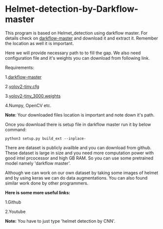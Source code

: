 # Helmet-detection-by-Darkflow-master

This program is based on Helmet_detection using darkflow master. For details check on [darkflow-master](https://github.com/thtrieu/darkflow) and download it and extract it. Remember the location as well it is important.

Here we will provide necessary path to to fill the gap. We also need configuration file and it's weights you can download from following link.

Requirements:

1.[darkflow-master](https://github.com/thtrieu/darkflow) 

2.[yolov2-tiny.cfg](https://drive.google.com/file/d/1cEvqlN_OGS4AR_Vxu6AFoTHaBy294aJJ/view)

3.[yolov2-tiny_3000.weights](https://drive.google.com/file/d/1oH9f94nYlnkT15amplhPv9uOTWZjamIS/view) 

4.Numpy, OpenCV etc.

**Note**: Your downloaded files location is important and note down it's path.


Once you download there is setup file in darkflow master run it by below command:

` python3 setup.py build_ext --inplace- `



There are dataset is publicly availble and you can download from github. These dataset is large in size and you need more computation power with good intel prcocessor and high GB RAM. So you can use some pretrained model namely 'darkflow master'.

Although we can work on our own dataset by taking some images of helmet and by using keras we can do data augmentations. You can also found similar work done by other programmers.

**Here is some more useful links:**

1.Github

2.Youtube

**Note:** You have to just type 'helmet detection by CNN'.




